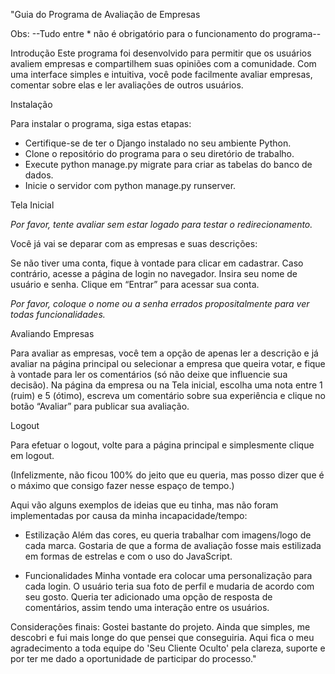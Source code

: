 "Guia do Programa de Avaliação de Empresas

Obs:
--Tudo entre * não é obrigatório para o funcionamento do programa--

Introdução
Este programa foi desenvolvido para permitir que os usuários avaliem empresas e compartilhem suas opiniões com a comunidade. Com uma interface simples e intuitiva, você pode facilmente avaliar empresas, comentar sobre elas e ler avaliações de outros usuários.

Instalação

Para instalar o programa, siga estas etapas:

- Certifique-se de ter o Django instalado no seu ambiente Python.
- Clone o repositório do programa para o seu diretório de trabalho.
- Execute python manage.py migrate para criar as tabelas do banco de dados.
- Inicie o servidor com python manage.py runserver.

Tela Inicial

*Por favor, tente avaliar sem estar logado para testar o redirecionamento.*

Você já vai se deparar com as empresas e suas descrições:

Se não tiver uma conta, fique à vontade para clicar em cadastrar. Caso contrário, acesse a página de login no navegador. Insira seu nome de usuário e senha. Clique em “Entrar” para acessar sua conta.

*Por favor, coloque o nome ou a senha errados propositalmente para ver todas funcionalidades.*

Avaliando Empresas

Para avaliar as empresas, você tem a opção de apenas ler a descrição e já avaliar na página principal ou selecionar a empresa que queira votar, e fique à vontade para ler os comentários (só não deixe que influencie sua decisão). Na página da empresa ou na Tela inicial, escolha uma nota entre 1 (ruim) e 5 (ótimo), escreva um comentário sobre sua experiência e clique no botão “Avaliar” para publicar sua avaliação.

Logout

Para efetuar o logout, volte para a página principal e simplesmente clique em logout.

(Infelizmente, não ficou 100% do jeito que eu queria, mas posso dizer que é o máximo que consigo fazer nesse espaço de tempo.)

Aqui vão alguns exemplos de ideias que eu tinha, mas não foram implementadas por causa da minha incapacidade/tempo:

- Estilização
Além das cores, eu queria trabalhar com imagens/logo de cada marca. Gostaria de que a forma de avaliação fosse mais estilizada em formas de estrelas e com o uso do JavaScript.

- Funcionalidades
Minha vontade era colocar uma personalização para cada login. O usuário teria sua foto de perfil e mudaria de acordo com seu gosto. Queria ter adicionado uma opção de resposta de comentários, assim tendo uma interação entre os usuários.

Considerações finais:
Gostei bastante do projeto. Ainda que simples, me descobri e fui mais longe do que pensei que conseguiria. Aqui fica o meu agradecimento a toda equipe do 'Seu Cliente Oculto' pela clareza, suporte e por ter me dado a oportunidade de participar do processo."
